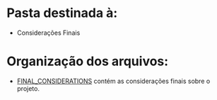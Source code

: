 # Pasta destinada à:
 - Considerações Finais

# Organização dos arquivos:
   - [FINAL_CONSIDERATIONS](./TUTORIAL.md) contém as considerações finais sobre o projeto.
